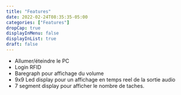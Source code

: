 ```yaml
---
title: "Features"
date: 2022-02-24T08:35:35-05:00
categories: ["Features"]
dropCap: true
displayInMenu: false
displayInList: true
draft: false
---
```

- Allumer/éteindre le PC
- Login RFID
- Baregraph pour affichage du volume
- 9x9 Led display pour un affichage en temps reel de la sortie audio
- 7 segment display pour afficher le nombre de taches.
